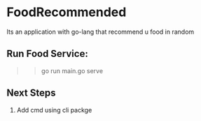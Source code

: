 # FoodRecommended
Its an application with go-lang that recommend u food in random

## Run Food Service:
>> go run main.go serve 

## Next Steps
1. Add cmd using cli packge